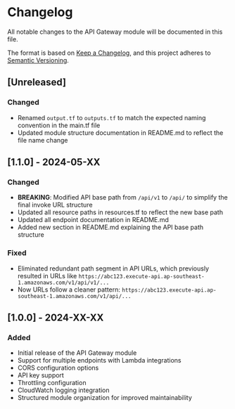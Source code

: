 # Changelog

All notable changes to the API Gateway module will be documented in this file.

The format is based on [Keep a Changelog](https://keepachangelog.com/en/1.0.0/),
and this project adheres to [Semantic Versioning](https://semver.org/spec/v2.0.0.html).

## [Unreleased]

### Changed
- Renamed `output.tf` to `outputs.tf` to match the expected naming convention in the main.tf file
- Updated module structure documentation in README.md to reflect the file name change

## [1.1.0] - 2024-05-XX

### Changed
- **BREAKING**: Modified API base path from `/api/v1` to `/api/` to simplify the final invoke URL structure
- Updated all resource paths in resources.tf to reflect the new base path
- Updated all endpoint documentation in README.md
- Added new section in README.md explaining the API base path structure

### Fixed
- Eliminated redundant path segment in API URLs, which previously resulted in URLs like `https://abc123.execute-api.ap-southeast-1.amazonaws.com/v1/api/v1/...`
- Now URLs follow a cleaner pattern: `https://abc123.execute-api.ap-southeast-1.amazonaws.com/v1/api/...`

## [1.0.0] - 2024-XX-XX

### Added
- Initial release of the API Gateway module
- Support for multiple endpoints with Lambda integrations
- CORS configuration options
- API key support
- Throttling configuration
- CloudWatch logging integration
- Structured module organization for improved maintainability
